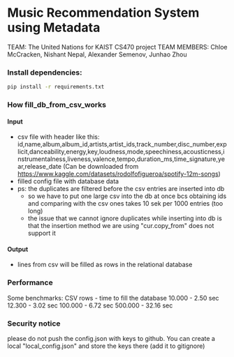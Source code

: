 # Music Recommendation System using Metadata
TEAM: The United Nations for KAIST CS470 project
TEAM MEMBERS: Chloe McCracken, Nishant Nepal, Alexander Semenov, Junhao Zhou 
### Install dependencies:
```bash
pip install -r requirements.txt
```

### How fill_db_from_csv_works
#### Input 
- csv file with header like this: id,name,album,album_id,artists,artist_ids,track_number,disc_number,explicit,danceability,energy,key,loudness,mode,speechiness,acousticness,instrumentalness,liveness,valence,tempo,duration_ms,time_signature,year,release_date
  (Can be downloaded from https://www.kaggle.com/datasets/rodolfofigueroa/spotify-12m-songs)
- filled config file with database data
- ps: the duplicates are filtered before the csv entries are inserted into db
  - so we have to put one large csv into the db at once bcs obtaining ids and comparing with the csv ones takes 10 sek per 1000 entries (too long)
  - the issue that we cannot ignore duplicates while inserting into db is that the insertion method we are using "cur.copy_from" does not support it
#### Output
- lines from csv will be filled as rows in the relational database

### Performance
Some benchmarks:
CSV rows - time to fill the database
10.000 - 2.50 sec
12.300 - 3.02 sec
100.000 - 6.72 sec
500.000 - 32.16 sec

### Security notice
please do not push the config.json with keys to github. You can create a local "local_config.json" and store the keys there (add it to gitignore)
